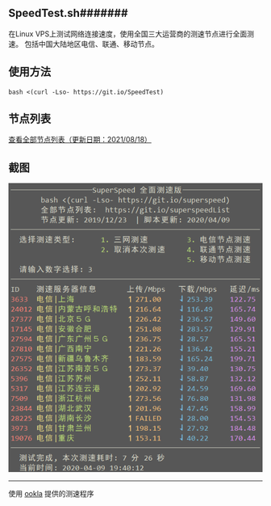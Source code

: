 ## SpeedTest.sh#######

在Linux VPS上测试网络连接速度，使用全国三大运营商的测速节点进行全面测速。
包括中国大陆地区电信、联通、移动节点。

## 使用方法
```
bash <(curl -Lso- https://git.io/SpeedTest)
```

## 节点列表
[查看全部节点列表（更新日期：2021/08/18）](https://git.io/SpeedTestList) 

## 截图
![测速图](SpeedTest.png)

---
使用 [ookla](https://bintray.com/ookla/download/download_file?file_path=ookla-speedtest-1.0.0-x86_64-linux.tgz) 提供的测速程序


